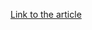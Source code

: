 [Link to the article](https://blog.lumen.com/routers-roasting-on-an-open-firewall-the-kv-botnet-investigation/)
